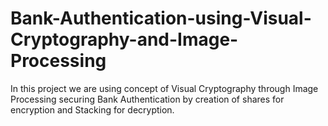 # Bank-Authentication-using-Visual-Cryptography-and-Image-Processing
In this project we are using concept of Visual Cryptography through Image Processing securing Bank Authentication by creation of shares for encryption and Stacking for decryption.
